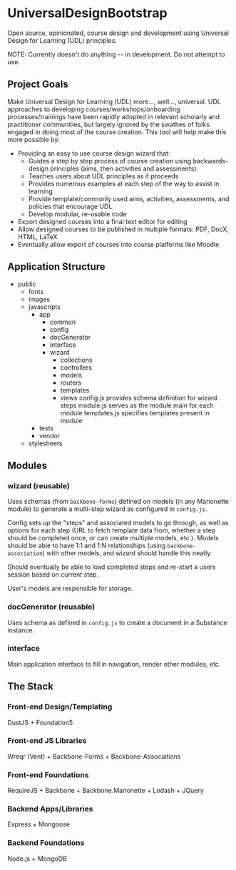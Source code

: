 UniversalDesignBootstrap
========================

Open source, opinionated, course design and development using Universal Design for Learning (UDL) principles.

NOTE: Currently doesn't do anything -- in development. Do not attempt to use.

## Project Goals
Make Universal Design for Learning (UDL) more..., well..., universal. UDL approaches to developing courses/workshops/onboarding processes/trainings have been rapidly adopted in relevant scholarly and practitioner communities, but largely ignored by the swathes of folks engaged in doing most of the course creation. This tool will help make this more possible by:

- Providing an easy to use course design wizard that:
	- Guides a step by step process of course creation using backwards-design principles (aims, then activities and assessments)
	- Teaches users about UDL principles as it proceeds
	- Provides numerous examples at each step of the way to assist in learning
	- Provide template/commonly used aims, activities, assessments, and policies that encourage UDL
	- Develop modular, re-usable code
- Export designed courses into a final text editor for editing
- Allow designed courses to be published in multiple formats: PDF, DocX, HTML, LaTeX
- Eventually allow export of courses into course platforms like Moodle

## Application Structure

- public
	- fonts
	- images
	- javascripts
		- app
			- common
			- config
			- docGenerator
			- interface
			- wizard
				- collections
				- controllers
				- models
				- routers
				- templates
				- views
				config.js 		provides schema definition for wizard steps
				module.js 		serves as the module main for each module
				templates.js 	specifies templates present in module
		- tests
		- vendor
	- stylesheets

## Modules

### wizard (reusable)
Uses schemas (from `backbone-forms`) defined on models (in any Marionette module) to generate a multi-step wizard as configured in `config.js`.

Config sets up the "steps" and associated models to go through, as well as options for each step (URL to fetch template data from, whether a step should be completed once, or can create multiple models, etc.). Models should be able to have 1:1 and 1:N relationships (using `backbone-association`) with other models, and wizard should handle this neatly.

Should eventually be able to load completed steps and re-start a users session based on current step.

User's models are responsible for storage.

### docGenerator (reusable)
Uses schema as defined in `config.js` to create a document in a Substance instance.

### interface
Main application interface to fill in navigation, render other modules, etc.

## The Stack

### Front-end Design/Templating
DustJS + Foundation5

### Front-end JS Libraries
Wreqr (Vent) + Backbone-Forms + Backbone-Associations

### Front-end Foundations
RequireJS + Backbone + Backbone.Marionette + Lodash + JQuery

### Backend Apps/Libraries
Express + Mongoose

### Backend Foundations
Node.js + MongoDB
